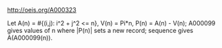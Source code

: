 http://oeis.org/A000323

Let A(n) = #{(i,j): i^2 + j^2 <= n}, V(n) = Pi*n, P(n) = A(n) - V(n); A000099 gives values of n where |P(n)| sets a new record; sequence gives A(A000099(n)).
